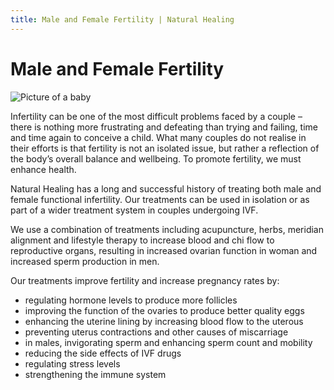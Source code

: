```yaml
---
title: Male and Female Fertility | Natural Healing
---
```


# Male and Female Fertility

<img alt="Picture of a baby" src="/Infertility.jpg" class="sm:float-right sm:m-5 sm:w-1/2 w-full" />

Infertility can be one of the most difficult problems faced by a couple – there is nothing more frustrating and defeating than trying and failing, time and time again to conceive a child. What many couples do not realise in their efforts is that fertility is not an isolated issue, but rather a reflection of the body’s overall balance and wellbeing. To promote fertility, we must enhance health.

Natural Healing has a long and successful history of treating both male and female functional infertility. Our treatments can be used in isolation or as part of a wider treatment system in couples undergoing IVF.

We use a combination of treatments including acupuncture, herbs, meridian alignment and lifestyle therapy to increase blood and chi flow to reproductive organs, resulting in increased ovarian function in woman and increased sperm production in men.

Our treatments improve fertility and increase pregnancy rates by:

- regulating hormone levels to produce more follicles
- improving the function of the ovaries to produce better quality eggs
- enhancing the uterine lining by increasing blood flow to the uterous
- preventing uterus contractions and other causes of miscarriage
- in males, invigorating sperm and enhancing sperm count and mobility
- reducing the side effects of IVF drugs
- regulating stress levels
- strengthening the immune system
